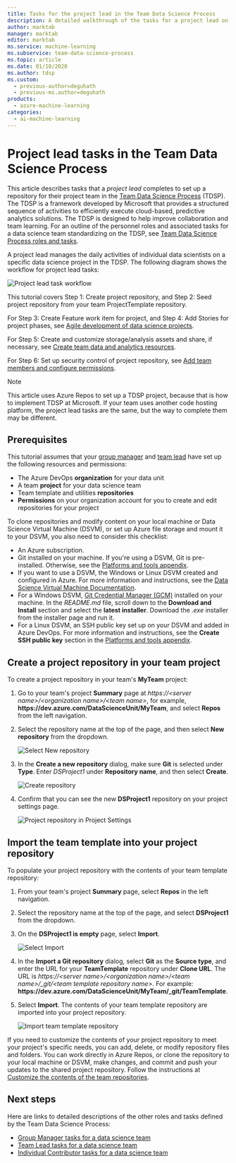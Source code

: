 ```yaml
---
title: Tasks for the project lead in the Team Data Science Process
description: A detailed walkthrough of the tasks for a project lead on a Team Data Science Process team
author: marktab
manager: marktab
editor: marktab
ms.service: machine-learning
ms.subservice: team-data-science-process
ms.topic: article
ms.date: 01/10/2020
ms.author: tdsp
ms.custom:
  - previous-author=deguhath
  - previous-ms.author=deguhath
products:
  - azure-machine-learning
categories:
  - ai-machine-learning
---
```


# Project lead tasks in the Team Data Science Process

This article describes tasks that a *project lead* completes to set up a repository for their project team in the [Team Data Science Process](overview.md) (TDSP). The TDSP is a framework developed by Microsoft that provides a structured sequence of activities to efficiently execute cloud-based, predictive analytics solutions. The TDSP is designed to help improve collaboration and team learning. For an outline of the personnel roles and associated tasks for a data science team standardizing on the TDSP, see [Team Data Science Process roles and tasks](roles-tasks.md).

A project lead manages the daily activities of individual data scientists on a specific data science project in the TDSP. The following diagram shows the workflow for project lead tasks:

![Project lead task workflow](./media/project-lead-tasks/project-leads-1-tdsp-creating-projects.png)

This tutorial covers Step 1: Create project repository, and Step 2: Seed project repository from your team ProjectTemplate repository. 

For Step 3: Create Feature work item for project, and Step 4: Add Stories for project phases, see [Agile development of data science projects](agile-development.md).

For Step 5: Create and customize storage/analysis assets and share, if necessary, see [Create team data and analytics resources](team-lead-tasks.md#create-team-data-and-analytics-resources).

For Step 6: Set up security control of project repository, see [Add team members and configure permissions](team-lead-tasks.md#add-team-members-and-configure-permissions).

> [!NOTE] 
> This article uses Azure Repos to set up a TDSP project, because that is how to implement TDSP at Microsoft. If your team uses another code hosting platform, the project lead tasks are the same, but the way to complete them may be different.

## Prerequisites

This tutorial assumes that your [group manager](group-manager-tasks.md) and [team lead](team-lead-tasks.md) have set up the following resources and permissions:

- The Azure DevOps **organization** for your data unit
- A team **project** for your data science team
- Team template and utilities **repositories**
- **Permissions** on your organization account for you to create and edit repositories for your project

To clone repositories and modify content on your local machine or Data Science Virtual Machine (DSVM), or set up Azure file storage and mount it to your DSVM, you also need to consider this checklist:

- An Azure subscription.
- Git installed on your machine. If you're using a DSVM, Git is pre-installed. Otherwise, see the [Platforms and tools appendix](platforms-and-tools.md#appendix).
- If you want to use a DSVM, the Windows or Linux DSVM created and configured in Azure. For more information and instructions, see the [Data Science Virtual Machine Documentation](/azure/machine-learning/data-science-virtual-machine/).
- For a Windows DSVM, [Git Credential Manager (GCM)](https://github.com/Microsoft/Git-Credential-Manager-for-Windows) installed on your machine. In the *README.md* file, scroll down to the **Download and Install** section and select the **latest installer**. Download the *.exe* installer from the installer page and run it. 
- For a Linux DSVM, an SSH public key set up on your DSVM and added in Azure DevOps. For more information and instructions, see the **Create SSH public key** section in the [Platforms and tools appendix](platforms-and-tools.md#appendix). 

## Create a project repository in your team project

To create a project repository in your team's **MyTeam** project:

1. Go to your team's project **Summary** page at *https:\//\<server name>/\<organization name>/\<team name>*, for example, **https:\//dev.azure.com/DataScienceUnit/MyTeam**, and select **Repos** from the left navigation. 

1. Select the repository name at the top of the page, and then select **New repository** from the dropdown.

   ![Select New repository](./media/project-lead-tasks/project-leads-9-select-repos.png)

1. In the **Create a new repository** dialog, make sure **Git** is selected under **Type**. Enter *DSProject1* under **Repository name**, and then select **Create**.

   ![Create repository](./media/project-lead-tasks/project-leads-3-create-project-repo-2.png)

1. Confirm that you can see the new **DSProject1** repository on your project settings page. 

   ![Project repository in Project Settings](./media/project-lead-tasks/project-leads-4-create-project-repo-3.png)

## Import the team template into your project repository

To populate your project repository with the contents of your team template repository:

1. From your team's project **Summary** page, select **Repos** in the left navigation. 

1. Select the repository name at the top of the page, and select **DSProject1** from the dropdown.

1. On the **DSProject1 is empty** page, select **Import**. 

   ![Select Import](./media/project-lead-tasks/project-leads-5-create-project-repo-4.png)

1. In the **Import a Git repository** dialog, select **Git** as the **Source type**, and enter the URL for your **TeamTemplate** repository under **Clone URL**. The URL is *https:\//\<server name>/\<organization name>/\<team name>/_git/\<team template repository name>*. For example: **https:\//dev.azure.com/DataScienceUnit/MyTeam/_git/TeamTemplate**. 

1. Select **Import**. The contents of your team template repository are imported into your project repository. 

   ![Import team template repository](./media/project-lead-tasks/project-leads-6-create-project-repo-5.png)

If you need to customize the contents of your project repository to meet your project's specific needs, you can add, delete, or modify repository files and folders. You can work directly in Azure Repos, or clone the repository to your local machine or DSVM, make changes, and commit and push your updates to the shared project repository. Follow the instructions at [Customize the contents of the team repositories](team-lead-tasks.md#customize-the-contents-of-the-team-repositories).

## Next steps

Here are links to detailed descriptions of the other roles and tasks defined by the Team Data Science Process:

- [Group Manager tasks for a data science team](group-manager-tasks.md)
- [Team Lead tasks for a data science team](team-lead-tasks.md)
- [Individual Contributor tasks for a data science team](project-ic-tasks.md)
